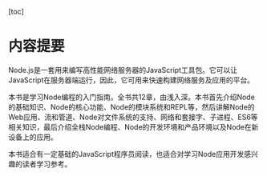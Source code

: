 [toc]

# 内容提要

Node.js是一套用来编写高性能网络服务器的JavaScript工具包。它可以让JavaScript在服务器端运行，因此，它可用来快速构建网络服务及应用的平台。

本书是学习Node编程的入门指南。全书共12章，由浅入深。本书首先介绍Node的基础知识、Node的核心功能、Node的模块系统和REPL等，然后讲解Node的Web应用、流和管道、Node对文件系统的支持、网络和套接字、子进程、ES6等相关知识，最后介绍全栈Node编程、Node的开发环境和产品环境以及Node在新设备上的应用。

本书适合有一定基础的JavaScript程序员阅读，也适合对学习Node应用开发感兴趣的读者学习参考。



